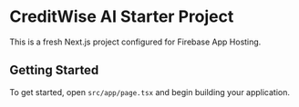 # CreditWise AI Starter Project

This is a fresh Next.js project configured for Firebase App Hosting.

## Getting Started

To get started, open `src/app/page.tsx` and begin building your application.
